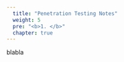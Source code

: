 ```yaml
---
  title: "Penetration Testing Notes"
  weight: 5
  pre: "<b>1. </b>"
  chapter: true
---
```

blabla
